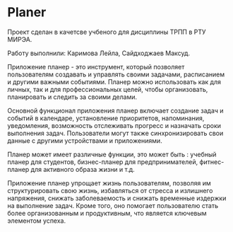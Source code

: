 # Planer

Проект сделан в качетсве учбеного для дисциплины ТРПП в РТУ МИРЭА.

Работу выполнили: Каримова Лейла, Сайдходжаев Максуд.

Приложение планер - это инструмент, который позволяет пользователям создавать и управлять своими задачами, расписанием и другими важными событиями. Планер можно использовать как для личных, так и для профессиональных целей, чтобы организовать, планировать и следить за своими делами.

Основной функционал приложения планер включает создание задач и событий в календаре, установление приоритетов, напоминания, уведомления, возможность отслеживать прогресс и назначать сроки выполнения задач. Пользователи могут также синхронизировать свои данные с другими устройствами и приложениями.

Планер может имеет различные функции, это может быть : учебный планер для студентов, бизнес-планер для предпринимателей, фитнес-планер для активного образа жизни и т.д.

Приложение планер упрощает жизнь пользователям, позволяя им структурировать свою жизнь, избавляться от стресса и излишнего напряжения, снижать заболеваемость и снижать временные издержки на выполнение задач. Кроме того, оно помогает пользователю стать более организованным и продуктивным, что является ключевым элементом успеха.

